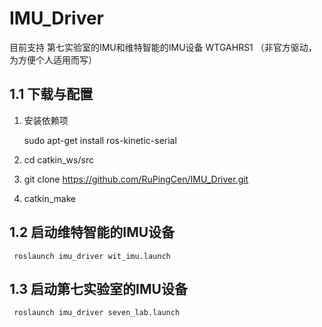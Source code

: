 
# IMU_Driver

目前支持 第七实验室的IMU和维特智能的IMU设备 WTGAHRS1 （非官方驱动，为方便个人适用而写）

 ## 1.1 下载与配置

 1. 安装依赖项
 
    sudo apt-get install ros-kinetic-serial
    
 2. cd catkin_ws/src
 
 3. git clone  https://github.com/RuPingCen/IMU_Driver.git

 4. catkin_make
 
 ## 1.2 启动维特智能的IMU设备
 
     roslaunch imu_driver wit_imu.launch
     
  ## 1.3 启动第七实验室的IMU设备
 
     roslaunch imu_driver seven_lab.launch
